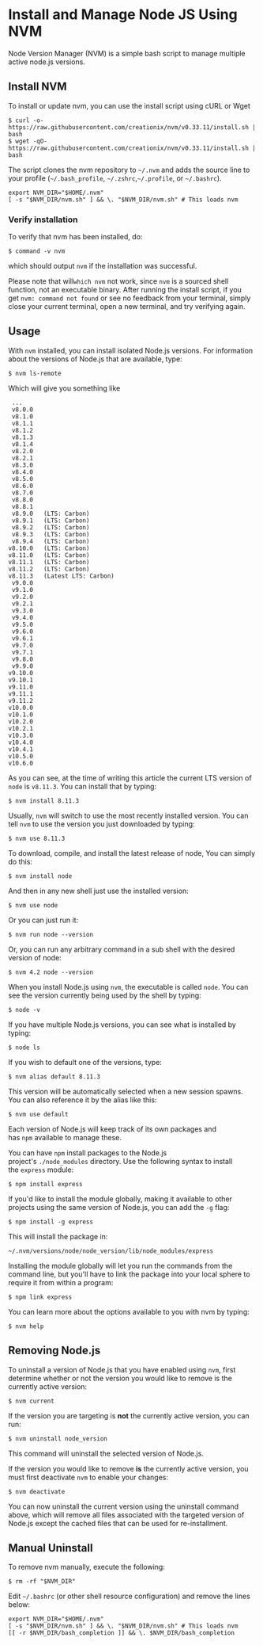 # Install and Manage Node JS Using NVM

Node Version Manager (NVM) is a simple bash script to manage multiple active node.js versions.

## Install NVM
To install or update nvm, you can use the install script using cURL or Wget

    $ curl -o- https://raw.githubusercontent.com/creationix/nvm/v0.33.11/install.sh | bash
    $ wget -qO- https://raw.githubusercontent.com/creationix/nvm/v0.33.11/install.sh | bash

The script clones the nvm repository to `~/.nvm` and adds the source line to your profile (`~/.bash_profile`, `~/.zshrc`,`~/.profile`, or `~/.bashrc`).

    export NVM_DIR="$HOME/.nvm"
    [ -s "$NVM_DIR/nvm.sh" ] && \. "$NVM_DIR/nvm.sh" # This loads nvm

### Verify installation
To verify that nvm has been installed, do:

    $ command -v nvm

which should output `nvm` if the installation was successful.

Please note that will`which nvm` not work, since `nvm` is a sourced shell function, not an executable binary.
After running the install script, if you get `nvm: command not found` or see no feedback from your terminal, simply close your current terminal, open a new terminal, and try verifying again.


## Usage
With `nvm` installed, you can install isolated Node.js versions. For information about the versions of Node.js that are available, type:

    $ nvm ls-remote

Which will give you something like

     ...
     v8.0.0
     v8.1.0
     v8.1.1
     v8.1.2
     v8.1.3
     v8.1.4
     v8.2.0
     v8.2.1
     v8.3.0
     v8.4.0
     v8.5.0
     v8.6.0
     v8.7.0
     v8.8.0
     v8.8.1
     v8.9.0   (LTS: Carbon)
     v8.9.1   (LTS: Carbon)
     v8.9.2   (LTS: Carbon)
     v8.9.3   (LTS: Carbon)
     v8.9.4   (LTS: Carbon)
    v8.10.0   (LTS: Carbon)
    v8.11.0   (LTS: Carbon)
    v8.11.1   (LTS: Carbon)
    v8.11.2   (LTS: Carbon)
    v8.11.3   (Latest LTS: Carbon)
     v9.0.0
     v9.1.0
     v9.2.0
     v9.2.1
     v9.3.0
     v9.4.0
     v9.5.0
     v9.6.0
     v9.6.1
     v9.7.0
     v9.7.1
     v9.8.0
     v9.9.0
    v9.10.0
    v9.10.1
    v9.11.0
    v9.11.1
    v9.11.2
    v10.0.0
    v10.1.0
    v10.2.0
    v10.2.1
    v10.3.0
    v10.4.0
    v10.4.1
    v10.5.0
    v10.6.0

As you can see, at the time of writing this article the current LTS version of `node` is `v8.11.3`. You can install that by typing:

    $ nvm install 8.11.3

Usually, `nvm` will switch to use the most recently installed version. You can tell `nvm` to use the version you just downloaded by typing:

    $ nvm use 8.11.3

To download, compile, and install the latest release of node, You can simply do this:

    $ nvm install node

And then in any new shell just use the installed version:

    $ nvm use node

Or you can just run it:

    $ nvm run node --version

Or, you can run any arbitrary command in a sub shell with the desired version of node:

    $ nvm 4.2 node --version

When you install Node.js using `nvm`, the executable is called `node`. You can see the version currently being used by the shell by typing:

    $ node -v

If you have multiple Node.js versions, you can see what is installed by typing:

    $ node ls

If you wish to default one of the versions, type:

    $ nvm alias default 8.11.3

This version will be automatically selected when a new session spawns. You can also reference it by the alias like this:

    $ nvm use default

Each version of Node.js will keep track of its own packages and has `npm` available to manage these.

You can have `npm` install packages to the Node.js project's `./node_modules` directory. Use the following syntax to install the `express` module:

    $ npm install express

If you'd like to install the module globally, making it available to other projects using the same version of Node.js, you can add the `-g` flag:

    $ npm install -g express

This will install the package in:

    ~/.nvm/versions/node/node_version/lib/node_modules/express

Installing the module globally will let you run the commands from the command line, but you'll have to link the package into your local sphere to require it from within a program:


    $ npm link express

You can learn more about the options available to you with nvm by typing:

    $ nvm help

## Removing Node.js
To uninstall a version of Node.js that you have enabled using `nvm`, first determine whether or not the version you would like to remove is the currently active version:

    $ nvm current

If the version you are targeting is **not** the currently active version, you can run:

    $ nvm uninstall node_version

This command will uninstall the selected version of Node.js.

If the version you would like to remove **is** the currently active version, you must first deactivate `nvm` to enable your changes:

    $ nvm deactivate

You can now uninstall the current version using the uninstall command above, which will remove all files associated with the targeted version of Node.js except the cached files that can be used for re-installment.

## Manual Uninstall
To remove nvm manually, execute the following:

    $ rm -rf "$NVM_DIR"

Edit `~/.bashrc` (or other shell resource configuration) and remove the lines below:

    export NVM_DIR="$HOME/.nvm"
    [ -s "$NVM_DIR/nvm.sh" ] && \. "$NVM_DIR/nvm.sh" # This loads nvm
    [[ -r $NVM_DIR/bash_completion ]] && \. $NVM_DIR/bash_completion

